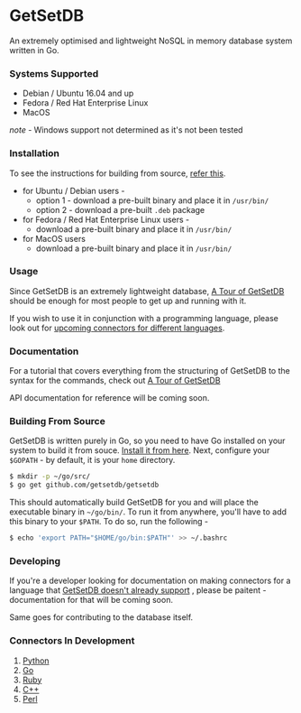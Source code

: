 # GetSetDB
An extremely optimised and lightweight NoSQL in memory database system written in Go.

### Systems Supported 
- Debian / Ubuntu 16.04 and up
- Fedora / Red Hat Enterprise Linux
- MacOS 

*note* - Windows support not determined as it's not been tested

### Installation

To see the instructions for building from source, [refer this](#building-from-source).

- for Ubuntu / Debian users - 
    - option 1 - download a pre-built binary and place it in `/usr/bin/`
    - option 2 - download a pre-built `.deb` package
- for Fedora / Red Hat Enterprise Linux users - 
    - download a pre-built binary and place it in `/usr/bin/`
- for MacOS users
    - download a pre-built binary and place it in `/usr/bin/`
    
### Usage

Since GetSetDB is an extremely lightweight database, [A Tour of GetSetDB](https://medium.com/@mentix02/a-tour-of-getsetdb-8716c39e354d) should be enough for most people to get up and running with it.

If you wish to use it in conjunction with a programming language, please look out for [upcoming connectors for different languages](#connectors-in-development).

### Documentation

For a tutorial that covers everything from the structuring of GetSetDB to the syntax for the commands, check out [A Tour of GetSetDB](https://medium.com/@mentix02/a-tour-of-getsetdb-8716c39e354d)

API documentation for reference will be coming soon.

### Building From Source

GetSetDB is written purely in Go, so you need to have Go installed on your system to build it from souce. [Install it from here](https://golang.org/doc/install). Next, configure your `$GOPATH` - by default, it is your `home` directory. 

```sh
$ mkdir -p ~/go/src/
$ go get github.com/getsetdb/getsetdb
```

This should automatically build GetSetDB for you and will place the executable binary in `~/go/bin/`. To run it from anywhere, you'll have to add this binary to your `$PATH`. To do so, run the following - 

```sh
$ echo 'export PATH="$HOME/go/bin:$PATH"' >> ~/.bashrc
```

### Developing

If you're a developer looking for documentation on making connectors for a language that [GetSetDB doesn't already support](#connectors-in-development) , please be paitent - documentation for that will be coming soon.

Same goes for contributing to the database itself.

### Connectors In Development
1. [Python](https://github.com/getsetdb/getsetpy)
2. [Go](https://github.com/getsetdb/getsetgo)
3. [Ruby](https://github.com/getsetdb/getsetrub)
4. [C++](https://github.com/getsetdb/getsetc)
5. [Perl](https://github.com/getsetdb/getsetpl)
